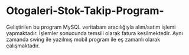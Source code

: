 # Otogaleri-Stok-Takip-Program-
Geliştirilen bu program MySQL veritabanı aracılığıyla alım/satım işlemi yapmaktadır. İşlemler sonucunda temsili olarak fatura kesilmektedir. Aynı zamanda swing ile yazılmış mobil program ile eş zamanlı olarak çalışmaktadır.
